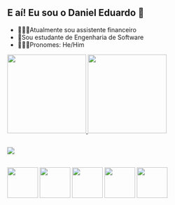 ## E aí! Eu sou o Daniel Eduardo 👋

- 🧑🏻‍💼Atualmente sou assistente financeiro
- 📘Sou estudante de Engenharia de Software
- 🙎🏻‍♂️Pronomes: He/Him

<div>
  <a href="https://github.com/Danihmn">
  <img height="180em" src="https://github-readme-stats.vercel.app/api?username=Danihmn&show_icons=true&theme=dark">
  <img height="180em" src="https://github-readme-stats.vercel.app/api/top-langs/?username=Danihmn&layout=compact">
</div>

##

<div>
  <a href="http://www.linkedin.com/in/daniel-eduardo-pratta-bezerra-237b98258" target="blank">
    <img src="https://img.shields.io/badge/LinkedIn-0077B5?style=for-the-badge&logo=linkedin&logoColor=white">
  </a>
</div>

##

<div>
  <img height="70em" src="https://cdn.jsdelivr.net/gh/devicons/devicon@latest/icons/csharp/csharp-plain.svg" />
  <img height="70em" src="https://cdn.jsdelivr.net/gh/devicons/devicon@latest/icons/javascript/javascript-original.svg" />
  <img height="70em" src="https://cdn.jsdelivr.net/gh/devicons/devicon@latest/icons/github/github-original.svg" />
  <img height="70em" src="https://cdn.jsdelivr.net/gh/devicons/devicon@latest/icons/git/git-original.svg" />
  <img height="70em" src="https://cdn.jsdelivr.net/gh/devicons/devicon@latest/icons/vscode/vscode-original.svg" />
</div>
